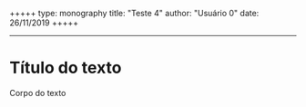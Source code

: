 +++++
type: monography
title: "Teste 4"
author: "Usuário 0"
date: 26/11/2019
+++++
*****
# Título do texto
Corpo do texto